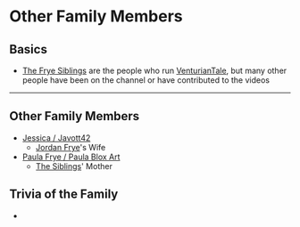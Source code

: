 # Other Family Members

## Basics
- [The Frye Siblings](../chapter_3.html) are the people who run [VenturianTale](https://www.youtube.com/user/VenturianTale), but many other people have been on the channel or have contributed to the videos

----
## Other Family Members
- [Jessica / Javott42](7.Family/Jessica-Javott42.html)
    - [Jordan Frye](..chapter_3.html)'s Wife
- [Paula Frye / Paula Blox Art](7.Family/Paula_Frye-Paula_Blox_Art.html)
    - [The Siblings](..chapter_3.html)' Mother

## Trivia of the Family
- 